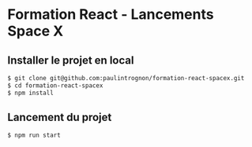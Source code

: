 # Formation React - Lancements Space X

## Installer le projet en local

```bash
$ git clone git@github.com:paulintrognon/formation-react-spacex.git
$ cd formation-react-spacex
$ npm install
```

## Lancement du projet

```bash
$ npm run start
```
